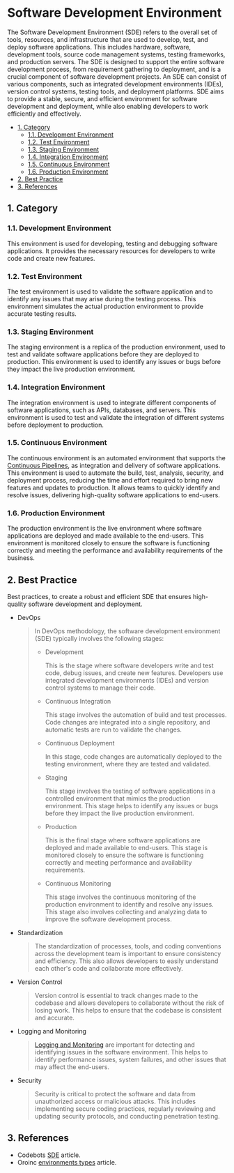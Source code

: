 # Software Development Environment

The Software Development Environment (SDE) refers to the overall set of tools, resources, and infrastructure that are used to develop, test, and deploy software applications. This includes hardware, software, development tools, source code management systems, testing frameworks, and production servers. The SDE is designed to support the entire software development process, from requirement gathering to deployment, and is a crucial component of software development projects. An SDE can consist of various components, such as integrated development environments (IDEs), version control systems, testing tools, and deployment platforms. SDE aims to provide a stable, secure, and efficient environment for software development and deployment, while also enabling developers to work efficiently and effectively.

- [1. Category](#1-category)
  - [1.1. Development Environment](#11-development-environment)
  - [1.2. Test Environment](#12-test-environment)
  - [1.3. Staging Environment](#13-staging-environment)
  - [1.4. Integration Environment](#14-integration-environment)
  - [1.5. Continuous Environment](#15-continuous-environment)
  - [1.6. Production Environment](#16-production-environment)
- [2. Best Practice](#2-best-practice)
- [3. References](#3-references)

## 1. Category

### 1.1. Development Environment

This environment is used for developing, testing and debugging software applications. It provides the necessary resources for developers to write code and create new features.

### 1.2. Test Environment

The test environment is used to validate the software application and to identify any issues that may arise during the testing process. This environment simulates the actual production environment to provide accurate testing results.

### 1.3. Staging Environment

The staging environment is a replica of the production environment, used to test and validate software applications before they are deployed to production. This environment is used to identify any issues or bugs before they impact the live production environment.

### 1.4. Integration Environment

The integration environment is used to integrate different components of software applications, such as APIs, databases, and servers. This environment is used to test and validate the integration of different systems before deployment to production.

### 1.5. Continuous Environment

The continuous environment is an automated environment that supports the [Continuous Pipelines](../about/continuous-pipelines.md), as integration and delivery of software applications. This environment is used to automate the build, test, analysis, security, and deployment process, reducing the time and effort required to bring new features and updates to production. It allows teams to quickly identify and resolve issues, delivering high-quality software applications to end-users.

### 1.6. Production Environment

The production environment is the live environment where software applications are deployed and made available to the end-users. This environment is monitored closely to ensure the software is functioning correctly and meeting the performance and availability requirements of the business.

## 2. Best Practice

Best practices, to create a robust and efficient SDE that ensures high-quality software development and deployment.

- DevOps
  > In DevOps methodology, the software development environment (SDE) typically involves the following stages:
  >
  > - Development
  >
  >   This is the stage where software developers write and test code, debug issues, and create new features. Developers use integrated development environments (IDEs) and version control systems to manage their code.
  >
  > - Continuous Integration
  >
  >   This stage involves the automation of build and test processes. Code changes are integrated into a single repository, and automatic tests are run to validate the changes.
  >
  > - Continuous Deployment
  >
  >   In this stage, code changes are automatically deployed to the testing environment, where they are tested and validated.
  >
  > - Staging
  >
  >   This stage involves the testing of software applications in a controlled environment that mimics the production environment. This stage helps to identify any issues or bugs before they impact the live production environment.
  >
  > - Production
  >
  >   This is the final stage where software applications are deployed and made available to end-users. This stage is monitored closely to ensure the software is functioning correctly and meeting performance and availability requirements.
  >
  > - Continuous Monitoring
  >
  >   This stage involves the continuous monitoring of the production environment to identify and resolve any issues. This stage also involves collecting and analyzing data to improve the software development process.

- Standardization
  > The standardization of processes, tools, and coding conventions across the development team is important to ensure consistency and efficiency. This also allows developers to easily understand each other's code and collaborate more effectively.

- Version Control
  > Version control is essential to track changes made to the codebase and allows developers to collaborate without the risk of losing work. This helps to ensure that the codebase is consistent and accurate.

- Logging and Monitoring
  > [Logging and Monitoring](../about/logging-and-monitoring.md) are important for detecting and identifying issues in the software environment. This helps to identify performance issues, system failures, and other issues that may affect the end-users.

- Security
  > Security is critical to protect the software and data from unauthorized access or malicious attacks. This includes implementing secure coding practices, regularly reviewing and updating security protocols, and conducting penetration testing.

## 3. References

- Codebots [SDE](https://codebots.com/app-development/what-are-environments-in-software-development-a-guide-to-the-development-beta-and-production-environments) article.
- Oroinc [environments types](https://doc.oroinc.com/cloud/environments/) article.

